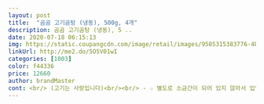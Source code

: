 ```yaml
---
layout: post 
title:  "곰곰 고기곰탕 (냉동), 500g, 4개" 
description: 곰곰 고기곰탕 (냉동), 5 ..
date: 2020-07-18 06:15:13 
img: https://static.coupangcdn.com/image/retail/images/9585315383776-4bf17170-8754-413e-9b6e-40b27fda6a1b.jpg 
linkUrl: http://me2.do/5O5V01wI 
categories: [1003] 
color: f44336 
price: 12660 
author: brandMaster 
cont: <br/> (고기는 사랑입니다)<br/><br/> - ☆ 별도로 소금간이 되어 있지 않아서 입맛에 맞게 조리가 가능합니다.<br/><br/><br/> - ☆ 소면사리나 당면사리를 넣어 먹어도 좋을것 같아요!<br/><br/> - 고기는 소고기 볼살 부위라네용!!<br/><br/> - 냄비에 내용물을 넣고 바글바글 끓이다가, 후추와 파 그리고 소금을 첨가했어요.<br/><br/><br/> - 맛은 깔끔한 사골국물! 그리고 고기가 정말 큼직큼직하고 잡내도 없어요! 제 입에는 질기지도 않은 적당한 식감이었어요.<br/><br/><br/> - 파우치를 개봉하니 역시나 냉동이 잘 되어있고, 고기 건더기가 눈에 띄었습니다.<br/><br/><br/> - 패키지는 군더더기 없이 깔끔했고, 살짝 비치는 내용물만 봐도 건더기가 실하구나 느낄 수 있었어요.<br/><br/><br/><br/> -<br/>‼️ 해동해서 끓이는데 고기가 생각보다 많이 보였어요.<br/><br/>‼️한봉지 양은 식당가서 곰탕 한그릇 시키면<br/>⚛️개인적인 솔직 후기입니다.<br/><br/>⚠️재구매는 안할거 같아요.<br/><br/>✔상품명  순수한 맛 그대로 곰곰 고기곰탕<br/> 
---
```

 